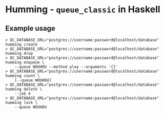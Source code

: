 # Humming - `queue_classic` in Haskell

## Example usage

    > QC_DATABASE_URL="postgres://username:password@localhost/database" humming create
    > QC_DATABASE_URL="postgres://username:password@localhost/database" humming drop
    > QC_DATABASE_URL="postgres://username:password@localhost/database" humming enqueue \
        --queue WOUHOU --method play --arguments '{}'
    > QC_DATABASE_URL="postgres://username:password@localhost/database" humming count \
        [--queue WOUHOU]
    > QC_DATABASE_URL="postgres://username:password@localhost/database" humming delete \
        --job 4
    > QC_DATABASE_URL="postgres://username:password@localhost/database" humming lock \
        --queue WOUHOU
